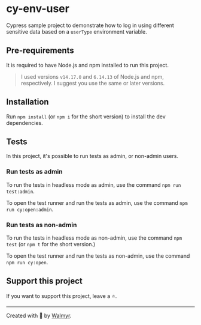 # cy-env-user

Cypress sample project to demonstrate how to log in using different sensitive data based on a `userType` environment variable.

## Pre-requirements

It is required to have Node.js and npm installed to run this project.

> I used versions `v14.17.0` and `6.14.13` of Node.js and npm, respectively. I suggest you use the same or later versions.

## Installation

Run `npm install` (or `npm i` for the short version) to install the dev dependencies.

## Tests

In this project, it's possible to run tests as admin, or non-admin users.

### Run tests as admin

To run the tests in headless mode as admin, use the command `npm run test:admin`.

To open the test runner and run the tests as admin, use the command `npm run cy:open:admin`.

### Run tests as non-admin

To run the tests in headless mode as non-admin, use the command `npm test` (or `npm t` for the short version.)

To open the test runner and run the tests as non-admin, use the command `npm run cy:open`.

## Support this project

If you want to support this project, leave a ⭐.

___

Created with 💙 by [Walmyr](https://walmyr.dev).
